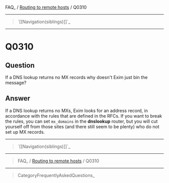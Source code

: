 FAQ\_ / [Routing to remote hosts](FAQ/Routing_to_remote_hosts) / Q0310

* * * * *

> \`[[Navigation(siblings)]]\`\_

* * * * *

Q0310
=====

Question
--------

If a DNS lookup returns no MX records why doesn't Exim just bin the
message?

Answer
------

If a DNS lookup returns no MXs, Exim looks for an address record, in
accordance with the rules that are defined in the RFCs. If you want to
break the rules, you can set `mx_domains` in the **dnslookup** router,
but you will cut yourself off from those sites (and there still seem to
be plenty) who do not set up MX records.

* * * * *

> \`[[Navigation(siblings)]]\`\_

* * * * *

> FAQ\_ / [Routing to remote hosts](FAQ/Routing_to_remote_hosts) / Q0310

* * * * *

> CategoryFrequentlyAskedQuestions\_
